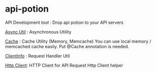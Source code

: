 # api-potion
API Development tool : Drop api potion to your API servers

[Async Util](async.md) : Asynchronous Utility
 
[Cache](cache.md) : Cache Utility (Memory, Memcache)
You can use local memory / memcached cache easily. Put @Cache annotation is needed.

[ClientInfo](client.md) : Request Handler Util

[Http Client](http-client.md): HTTP Client for API Request
Http Client helper